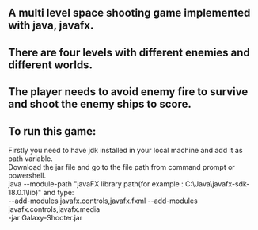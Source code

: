 ## A multi level space shooting game implemented with java, javafx.
## There are four levels with different enemies and different worlds.
## The player needs to avoid enemy fire to survive and shoot the enemy ships to score.

## To run this game: 
Firstly you need to have jdk installed in your local machine and add it as path variable.<br>
Download the jar file and go to the file path from command prompt or powershell.<br>
java --module-path "javaFX library path(for example : C:\Java\javafx-sdk-18.0.1\lib)" and type: <br>
--add-modules javafx.controls,javafx.fxml --add-modules javafx.controls,javafx.media<br>
-jar Galaxy-Shooter.jar
